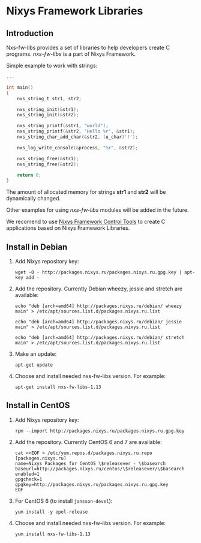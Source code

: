 # Nixys Framework Libraries

## Introduction

Nxs-fw-libs provides a set of libraries to help developers create C programs. *nxs-fw-libs* is a part of Nixys Framework.

Simple example to work with strings:

```c
...

int main()
{
	nxs_string_t str1, str2;

	nxs_string_init(&str1);
	nxs_string_init(&str2);

	nxs_string_printf(&str1, "world");
	nxs_string_printf(&str2, "Hello %r", &str1);
	nxs_string_char_add_char(&str2, (u_char)'!');

	nxs_log_write_console(&process, "%r", &str2);

	nxs_string_free(&str1);
	nxs_string_free(&str2);

	return 0;
}
```

The amount of allocated memory for strings **str1** and **str2** will be dynamically changed.

Other examples for using *nxs-fw-libs* modules will be added in the future.

We recomend to use [Nixys Framework Control Tools](https://github.com/nixys/nxs-fw-ctl) to create C applications based on Nixys Framework Libraries.

## Install in Debian

1.  Add Nixys repository key:

    ```
    wget -O - http://packages.nixys.ru/packages.nixys.ru.gpg.key | apt-key add -
    ```

2.  Add the repository. Currently Debian wheezy, jessie and stretch are available:

    ```
    echo "deb [arch=amd64] http://packages.nixys.ru/debian/ wheezy main" > /etc/apt/sources.list.d/packages.nixys.ru.list
    ```

    ```
    echo "deb [arch=amd64] http://packages.nixys.ru/debian/ jessie main" > /etc/apt/sources.list.d/packages.nixys.ru.list
    ```

    ```
    echo "deb [arch=amd64] http://packages.nixys.ru/debian/ stretch main" > /etc/apt/sources.list.d/packages.nixys.ru.list
    ```

3.  Make an update:

    ```
    apt-get update
    ```

4.  Choose and install needed nxs-fw-libs version. For example:

    ```
    apt-get install nxs-fw-libs-1.13
    ```

## Install in CentOS

1.  Add Nixys repository key:

    ```
    rpm --import http://packages.nixys.ru/packages.nixys.ru.gpg.key
    ```

2.  Add the repository. Currently CentOS 6 and 7 are available:

    ```
    cat <<EOF > /etc/yum.repos.d/packages.nixys.ru.repo
    [packages.nixys.ru]
    name=Nixys Packages for CentOS \$releasever - \$basearch
    baseurl=http://packages.nixys.ru/centos/\$releasever/\$basearch
    enabled=1
    gpgcheck=1
    gpgkey=http://packages.nixys.ru/packages.nixys.ru.gpg.key
    EOF
    ```

3.  For CentOS 6 (to install `jansson-devel`):

    ```
    yum install -y epel-release
    ```

4.  Choose and install needed nxs-fw-libs version. For example:

    ```
    yum install nxs-fw-libs-1.13
    ```
